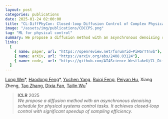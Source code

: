 ```yaml
---
layout: post
categories: publications
date: 2025-01-24 02:00:00
title: "CL-DiffPhyCon: Closed-loop Diffusion Control of Complex Physical Systems"
image: "/assets/img/publications/CDCCPS.png"
tag: "ML for physical control"
summary: We propose a diffusion method with an asynchronous denoising schedule for physical systems control tasks. It achieves closed-loop control with significant speedup of sampling efficiency.
links:
  [
    { name: paper, url: "https://openreview.net/forum?id=PiHGrTTnvb"},
    { name: arXiv, url: "https://arxiv.org/abs/2408.03124"},
    { name: code,  url: "https://github.com/AI4Science-WestlakeU/CL_DiffPhyCon"}
  ]
---
```


[Long Wei](https://longweizju.github.io/)\*, [Haodong Feng](https://scholar.google.com/citations?user=0GOKl_gAAAAJ&hl=en)\*, [Yuchen Yang](https://openreview.net/profile?id=~Yuchen_Yang11), [Ruiqi Feng](https://weenming.github.io/), [Peiyan Hu](https://peiyannn.github.io/), Xiang Zheng, [Tao Zhang](https://zhangtao167.github.io/), [Dixia Fan](https://en.westlake.edu.cn/faculty/dixia-fan.html), [Tailin Wu](https://tailin.org/)$^†$

> **ICLR** 2025  
> _We propose a diffusion method with an asynchronous denoising schedule for physical systems control tasks. It achieves closed-loop control with significant speedup of sampling efficiency._


